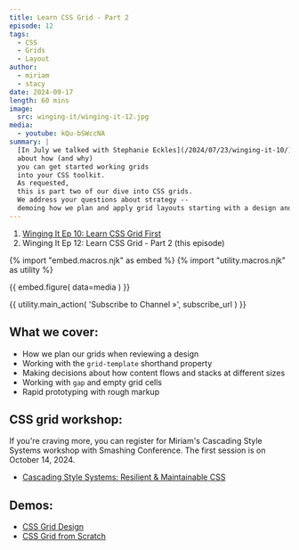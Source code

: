 ```yaml
---
title: Learn CSS Grid - Part 2
episode: 12
tags:
  - CSS
  - Grids
  - Layout
author:
  - miriam
  - stacy
date: 2024-09-17
length: 60 mins
image:
  src: winging-it/winging-it-12.jpg
media:
  - youtube: kQu-bSWccNA
summary: |
  [In July we talked with Stephanie Eckles](/2024/07/23/winging-it-10/)
  about how (and why)
  you can get started working grids
  into your CSS toolkit.
  As requested,
  this is part two of our dive into CSS grids.
  We address your questions about strategy --
  demoing how we plan and apply grid layouts starting with a design and implementing in the browser.
---
```


1. [Winging It Ep 10: Learn CSS Grid First](/2024/07/23/winging-it-10/)
2. Winging It Ep 12: Learn CSS Grid - Part 2 (this episode)

{% import "embed.macros.njk" as embed %}
{% import "utility.macros.njk" as utility %}

{{ embed.figure(
  data=media
) }}

{{ utility.main_action(
  'Subscribe to Channel »',
  subscribe_url
) }}

## What we cover:

- How we plan our grids when reviewing a design
- Working with the `grid-template` shorthand property
- Making decisions about how content flows and stacks at different sizes 
- Working with `gap` and empty grid cells
- Rapid prototyping with rough markup

## CSS grid workshop:

If you're craving more, you can register for Miriam's Cascading Style Systems
workshop with Smashing Conference. The first session is on October 14, 2024.

- [Cascading Style Systems: Resilient & Maintainable CSS](https://smashingconf.com/online-workshops/workshops/modern-css-miriam-suzanne)

## Demos:

- [CSS Grid Design](https://www.figma.com/design/RHLs3YJE40ZAT7LiZaTQu3/Grid?node-id=2-21&node-type=frame&t=rLrO9i6kCAw1C1Ee-0)
- [CSS Grid from Scratch](https://codepen.io/stacy/pen/ZEddQOz)

